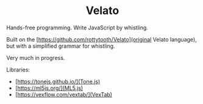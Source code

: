 <h1 align="center">Velato</h1>

Hands-free programming. Write JavaScript by whistling.

Built on the [https://github.com/rottytooth/Velato](original Velato language), but with a simplified grammar for whistling.

Very much in progress.

Libraries:
* [https://tonejs.github.io/](Tone.js)
* [https://ml5js.org/](ML5.js)
* [https://vexflow.com/vextab/](VexTab)
